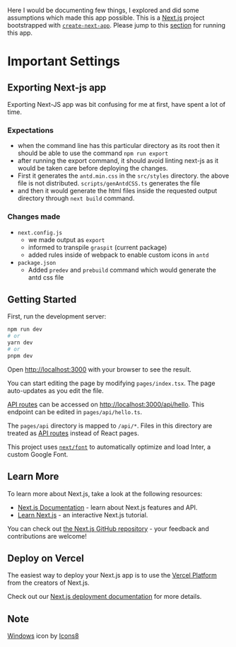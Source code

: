 Here I would be documenting few things, I explored and did some assumptions which made this app possible. This is a [Next.js](https://nextjs.org/) project bootstrapped with [`create-next-app`](https://github.com/vercel/next.js/tree/canary/packages/create-next-app). Please jump to this [section](#getting-started) for running this app.

# Important Settings

## Exporting Next-js app

Exporting Next-JS app was bit confusing for me at first, have spent a lot of time.

### Expectations

-   when the command line has this particular directory as its root then it should be able to use the command `npm run export`
-   after running the export command, it should avoid linting next-js as it would be taken care before deploying the changes.
-   First it generates the `antd.min.css` in the `src/styles` directory. the above file is not distributed. `scripts/genAntdCSS.ts` generates the file
-   and then it would generate the html files inside the requested output directory through `next build` command.

### Changes made

-   `next.config.js`
    -   we made output as `export`
    -   informed to transpile `graspit` (current package)
    -   added rules inside of webpack to enable custom icons in `antd`
-   `package.json`
    -   Added `predev` and `prebuild` command which would generate the antd css file

## Getting Started

First, run the development server:

```bash
npm run dev
# or
yarn dev
# or
pnpm dev
```

Open [http://localhost:3000](http://localhost:3000) with your browser to see the result.

You can start editing the page by modifying `pages/index.tsx`. The page auto-updates as you edit the file.

[API routes](https://nextjs.org/docs/api-routes/introduction) can be accessed on [http://localhost:3000/api/hello](http://localhost:3000/api/hello). This endpoint can be edited in `pages/api/hello.ts`.

The `pages/api` directory is mapped to `/api/*`. Files in this directory are treated as [API routes](https://nextjs.org/docs/api-routes/introduction) instead of React pages.

This project uses [`next/font`](https://nextjs.org/docs/basic-features/font-optimization) to automatically optimize and load Inter, a custom Google Font.

## Learn More

To learn more about Next.js, take a look at the following resources:

-   [Next.js Documentation](https://nextjs.org/docs) - learn about Next.js features and API.
-   [Learn Next.js](https://nextjs.org/learn) - an interactive Next.js tutorial.

You can check out [the Next.js GitHub repository](https://github.com/vercel/next.js/) - your feedback and contributions are welcome!

## Deploy on Vercel

The easiest way to deploy your Next.js app is to use the [Vercel Platform](https://vercel.com/new?utm_medium=default-template&filter=next.js&utm_source=create-next-app&utm_campaign=create-next-app-readme) from the creators of Next.js.

Check out our [Next.js deployment documentation](https://nextjs.org/docs/deployment) for more details.

## Note

<a target="_blank" href="https://icons8.com/icon/gXoJoyTtYXFg/windows-10">Windows</a> icon by <a target="_blank" href="https://icons8.com">Icons8</a>
